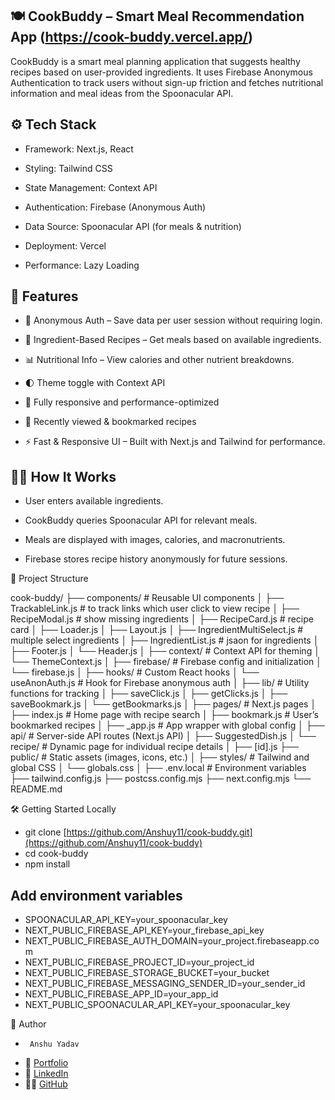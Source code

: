 ## 🍽️ CookBuddy – Smart Meal Recommendation App (https://cook-buddy.vercel.app/)

CookBuddy is a smart meal planning application that suggests healthy recipes based on user-provided ingredients. It uses Firebase Anonymous Authentication to track users without sign-up friction and fetches nutritional information and meal ideas from the Spoonacular API.


## ⚙️ Tech Stack
- Framework: Next.js, React

- Styling: Tailwind CSS

- State Management: Context API

- Authentication: Firebase (Anonymous Auth)

- Data Source: Spoonacular API (for meals & nutrition)

- Deployment: Vercel

- Performance: Lazy Loading


## 🚀 Features
- 🔐 Anonymous Auth – Save data per user session without requiring login.

- 🍲 Ingredient-Based Recipes – Get meals based on available ingredients.

- 📊 Nutritional Info – View calories and other nutrient breakdowns.

- 🌓 Theme toggle with Context API

- 📱 Fully responsive and performance-optimized

- 🧾 Recently viewed & bookmarked recipes

- ⚡ Fast & Responsive UI – Built with Next.js and Tailwind for performance.

## 🧑‍🍳 How It Works
- User enters available ingredients.

- CookBuddy queries Spoonacular API for relevant meals.

- Meals are displayed with images, calories, and macronutrients.

- Firebase stores recipe history anonymously for future sessions.

📂 Project Structure

cook-buddy/
├── components/               # Reusable UI components
│   ├── TrackableLink.js      # to track links which user click to view recipe
│   ├── RecipeModal.js        # show missing ingredients
│   ├── RecipeCard.js         # recipe card
│   ├── Loader.js
│   ├── Layout.js
│   ├── IngredientMultiSelect.js   # multiple select ingredients
│   ├── IngredientList.js     # jsaon for ingredients
│   ├── Footer.js
│   └── Header.js
│
├── context/                  # Context API for theming
│   └── ThemeContext.js
│
├── firebase/                 # Firebase config and initialization
│   └── firebase.js
│
├── hooks/                    # Custom React hooks
│   └── useAnonAuth.js        # Hook for Firebase anonymous auth
│
├── lib/                      # Utility functions for tracking
│   ├── saveClick.js
│   ├── getClicks.js
│   ├── saveBookmark.js
│   └── getBookmarks.js
│
├── pages/                    # Next.js pages
│   ├── index.js              # Home page with recipe search
│   ├── bookmark.js           # User’s bookmarked recipes
│   ├── _app.js               # App wrapper with global config
│   ├── api/                  # Server-side API routes (Next.js API)
│         ├── SuggestedDish.js
│   └── recipe/               # Dynamic page for individual recipe details
│         ├── [id].js 
├── public/                   # Static assets (images, icons, etc.)
│
├── styles/                   # Tailwind and global CSS
│   └── globals.css
│
├── .env.local                # Environment variables
├── tailwind.config.js
├── postcss.config.mjs
├── next.config.mjs
└── README.md


🛠️ Getting Started Locally

- git clone [https://github.com/Anshuy11/cook-buddy.git](https://github.com/Anshuy11/cook-buddy)
- cd cook-buddy
- npm install
## Add environment variables
- SPOONACULAR_API_KEY=your_spoonacular_key
- NEXT_PUBLIC_FIREBASE_API_KEY=your_firebase_api_key
- NEXT_PUBLIC_FIREBASE_AUTH_DOMAIN=your_project.firebaseapp.com
- NEXT_PUBLIC_FIREBASE_PROJECT_ID=your_project_id
- NEXT_PUBLIC_FIREBASE_STORAGE_BUCKET=your_bucket
- NEXT_PUBLIC_FIREBASE_MESSAGING_SENDER_ID=your_sender_id
- NEXT_PUBLIC_FIREBASE_APP_ID=your_app_id
- NEXT_PUBLIC_SPOONACULAR_API_KEY=your_spoonacular_key
  


👤 Author
-      Anshu Yadav
- 🔗 [Portfolio](https://portfolios-dusky.vercel.app/)
- 💼 [LinkedIn](https://www.linkedin.com/in/anshu-yadav-62444a1a0/)
- 🧑‍💻 [GitHub](https://github.com/Anshuy11)


